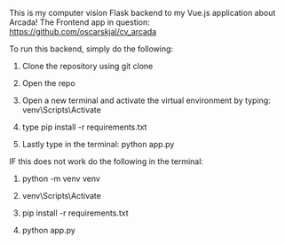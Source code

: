 This is my computer vision Flask backend to my Vue.js application about Arcada!
The Frontend app in question: https://github.com/oscarskjal/cv_arcada


To run this backend, simply do the following:

1. Clone the repository using git clone <thisurl>

2. Open the repo

3. Open a new terminal and activate the virtual environment by typing: venv\Scripts\Activate
  
4. type pip install -r requirements.txt

5. Lastly type in the terminal: python app.py

IF this does not work do the following in the terminal:

1. python -m venv venv

2. venv\Scripts\Activate

3. pip install -r requirements.txt

4. python app.py


